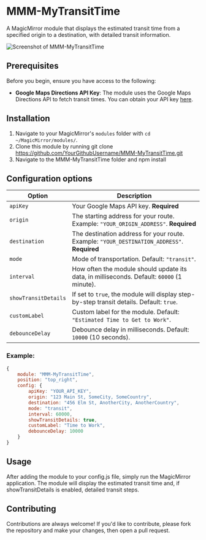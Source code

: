 # MMM-MyTransitTime

A MagicMirror module that displays the estimated transit time from a specified origin to a destination, with detailed transit information.

![Screenshot of MMM-MyTransitTime](/MMM-MyTransitTime/example.png)

## Prerequisites

Before you begin, ensure you have access to the following:
- **Google Maps Directions API Key**: The module uses the Google Maps Directions API to fetch transit times. You can obtain your API key [here](https://cloud.google.com/maps-platform/docs/getting-started).

## Installation

1. Navigate to your MagicMirror's `modules` folder with `cd ~/MagicMirror/modules/`.
2. Clone this module by running git clone https://github.com/YourGithubUsername/MMM-MyTransitTime.git
3. Navigate to the MMM-MyTransitTime folder and npm install

## Configuration options

| Option               | Description  |
|----------------------|--------------|
| `apiKey`             | Your Google Maps API key. **Required** |
| `origin`             | The starting address for your route. Example: `"YOUR_ORIGIN_ADDRESS"`. **Required** |
| `destination`        | The destination address for your route. Example: `"YOUR_DESTINATION_ADDRESS"`. **Required** |
| `mode`               | Mode of transportation. Default: `"transit"`. |
| `interval`           | How often the module should update its data, in milliseconds. Default: `60000` (1 minute). |
| `showTransitDetails` | If set to `true`, the module will display step-by-step transit details. Default: `true`. |
| `customLabel`        | Custom label for the module. Default: `"Estimated Time to Get to Work"`. |
| `debounceDelay`      | Debounce delay in milliseconds. Default: `10000` (10 seconds). |

### Example:

```javascript
{
    module: "MMM-MyTransitTime",
    position: "top_right",
    config: {
        apiKey: "YOUR_API_KEY",
        origin: "123 Main St, SomeCity, SomeCountry",
        destination: "456 Elm St, AnotherCity, AnotherCountry",
        mode: "transit",
        interval: 60000,
        showTransitDetails: true,
        customLabel: "Time to Work",
        debounceDelay: 10000
    }
}
```

## Usage

After adding the module to your config.js file, simply run the MagicMirror application. The module will display the estimated transit time and, if showTransitDetails is enabled, detailed transit steps.

## Contributing

Contributions are always welcome! If you'd like to contribute, please fork the repository and make your changes, then open a pull request.





